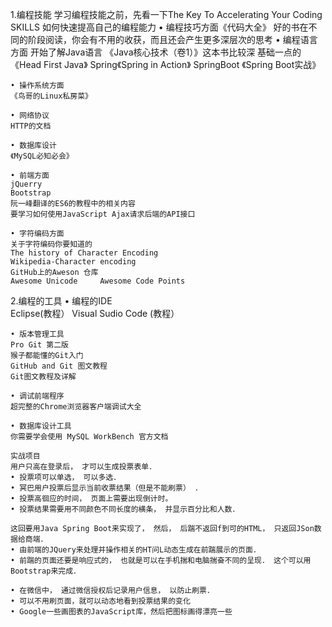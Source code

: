 1.编程技能
学习编程技能之前，先看一下The Key To Accelerating Your Coding SKILLS 如何快速提高自己的编程能力
	• 编程技巧方面《代码大全》
	好的书在不同的阶段阅读，你会有不用的收获，而且还会产生更多深层次的思考
	• 编程语言方面
	开始了解Java语言 《Java核心技术（卷1）》这本书比较深
	基础一点的《Head First Java》
	Spring《Spring in Action》
	SpringBoot 《Spring Boot实战》
	
	• 操作系统方面
	《鸟哥的Linux私房菜》
	
	• 网络协议
	HTTP的文档
	
	• 数据库设计
	《MySQL必知必会》
	
	• 前端方面
	jQuerry
	Bootstrap
	阮一峰翻译的ES6的教程中的相关内容
	要学习如何使用JavaScript Ajax请求后端的API接口
	
	• 字符编码方面
	关于字符编码你要知道的
	The history of Character Encoding
	Wikipedia-Character encoding
	GitHub上的Aweson 仓库
	Awesome Unicode     Awesome Code Points
	
2.编程的工具
	• 编程的IDE  
	Eclipse(教程）
	Visual Sudio Code (教程）
	
	• 版本管理工具
	Pro Git 第二版
	猴子都能懂的Git入门
	GitHub and Git 图文教程
	Git图文教程及详解
	
	• 调试前端程序
	超完整的Chrome浏览器客户端调试大全
	
	• 数据库设计工具
	你需要学会使用 MySQL WorkBench 官方文档
	
	实战项目
	用户只高在登录后， 才可以生成投票表单．
	• 投票项可以单选， 可以多选．
	• 冥巴用户投票后显示当前收票结果（但是不能刷票） ．
	• 投票高徊应的时间， 页面上需要出现倒计时。
	• 投票结果需要用不同颜色不同长度的横条， 并显示百分比和人数．
	
	这回要用Java Spring Boot来实现了， 然后， 后踹不返回f到可的HTML， 只返回JSon数据给商端．
	• 由前端的JQuery来处理并操作相关的HT问L动态生成在前踹展示的页面．
	• 前踹的页面还要是响应式的， 也就是可以在手机揣和电脑揣奋不同的呈现． 这个可以用Bootstrap来完成．
	
	• 在微信中， 通过微信授权后记录用户信息， 以防止刷票．
	• 可以不用刷页面，就可以动态地看到投票结果的变化
	• Google一些画图表的JavaScript库，然后把图标画得漂亮一些
